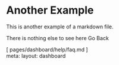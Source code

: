 # Another Example

This is another example of a markdown file.

There is nothing else to see here
<router-link to="/dashboard/help">Go Back</router-link>

<!-- Some spacers and a temporary footer -->
<span op-50>
  <div h-10 />
  [ pages/dashboard/help/faq.md ]
  <div h-10 />
</span>

<I18nTitle title="pages.dashboard.help.faq.title" />

<route lang="yaml">
  meta:
    layout: dashboard
</route>

